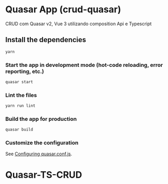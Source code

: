 # Quasar App (crud-quasar)

CRUD com Quasar v2, Vue 3 utilizando composition Api e Typescript

## Install the dependencies
```bash
yarn
```

### Start the app in development mode (hot-code reloading, error reporting, etc.)
```bash
quasar start
```

### Lint the files
```bash
yarn run lint
```

### Build the app for production
```bash
quasar build
```

### Customize the configuration
See [Configuring quasar.conf.js](https://v2.quasar.dev/quasar-cli/quasar-conf-js).
# Quasar-TS-CRUD
